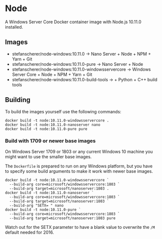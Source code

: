 # Node

A Windows Server Core Docker container image with Node.js 10.11.0 installed.

## Images

- stefanscherer/node-windows:10.11.0 -> Nano Server + Node + NPM + Yarn + Git
- stefanscherer/node-windows:10.11.0-pure -> Nano Server + Node
- stefanscherer/node-windows:10.11.0-windowsservercore -> Windows Server Core + Node + NPM + Yarn + Git
- stefanscherer/node-windows:10.11.0-build-tools -> + Python + C++ build tools

## Building

To build the images yourself use the following commands:

```
docker build -t node:10.11.0-windowsservercore .
docker build -t node:10.11.0-nanoserver nano
docker build -t node:10.11.0-pure pure
```

### Build with 1709 or newer base images

On Windows Server 1709 or 1803 or any current Windows 10 machine you might want to use the smaller base images.

The `Dockerfile` is prepared to run on any Windows platform, but you have to specify some build arguments to make it work with newer base images.

```
docker build -t node:10.11.0-windowsservercore `
  --build-arg core=microsoft/windowsservercore:1803 `
  --build-arg target=microsoft/nanoserver:1803 .
docker build -t node:10.11.0-nanoserver `
  --build-arg core=microsoft/windowsservercore:1803 `
  --build-arg target=microsoft/nanoserver:1803 `
  --build-arg "SETX= " nano
docker build -t node:10.11.0-pure `
  --build-arg core=microsoft/windowsservercore:1803 `
  --build-arg target=microsoft/nanoserver:1803 pure
```

Watch out for the SETX parameter to have a blank value to overwrite the `/M` default needed for 2016.

